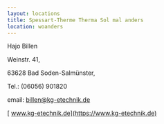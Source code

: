 ```yaml
---
layout: locations
title: Spessart-Therme Therma Sol mal anders
location: woanders
---
```

Hajo Billen

Weinstr. 41,

63628 Bad Soden-Salmünster,

Tel.: (06056) 901820

email: billen@kg-etechnik.de

[ www.kg-etechnik.de](https://www.kg-etechnik.de)
